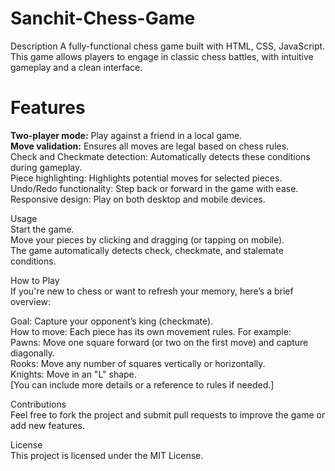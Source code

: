 # Sanchit-Chess-Game
Description
A fully-functional chess game built with HTML, CSS, JavaScript. <br> 
This game allows players to engage in classic chess battles, with intuitive gameplay and a clean interface.<br> 

# Features <br>
**Two-player mode:** Play against a friend in a local game.<br>
**Move validation:** Ensures all moves are legal based on chess rules.<br>
Check and Checkmate detection: Automatically detects these conditions during gameplay.<br>
Piece highlighting: Highlights potential moves for selected pieces.<br>
Undo/Redo functionality: Step back or forward in the game with ease.<br>
Responsive design: Play on both desktop and mobile devices.<br>

Usage<br>
Start the game.<br>
Move your pieces by clicking and dragging (or tapping on mobile).<br>
The game automatically detects check, checkmate, and stalemate conditions.<br>

How to Play <br>
If you're new to chess or want to refresh your memory, here’s a brief overview:<br>

Goal: Capture your opponent’s king (checkmate).<br>
How to move: Each piece has its own movement rules. For example:<br>
Pawns: Move one square forward (or two on the first move) and capture diagonally.<br>
Rooks: Move any number of squares vertically or horizontally.<br>
Knights: Move in an "L" shape.<br>
[You can include more details or a reference to rules if needed.]<br>

Contributions<br>
Feel free to fork the project and submit pull requests to improve the game or add new features.<br>

License<br>
This project is licensed under the MIT License.<br>
